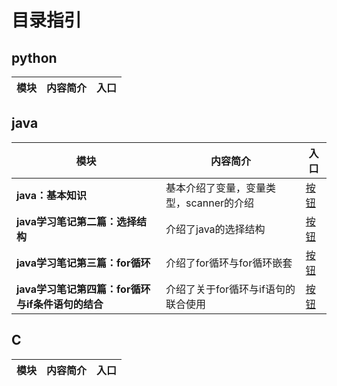 # 目录指引

## python
| 模块 | 内容简介 | 入口 |
|------|-----------|------|


## java
| 模块 | 内容简介 | 入口 |
|------|-----------|------|
|**java：基本知识**|基本介绍了变量，变量类型，scanner的介绍|[按钮](./java/java：基本知识.md)|
|**java学习笔记第二篇：选择结构**|介绍了java的选择结构|[按钮](./java/java学习笔记第二篇：选择结构.md)|
|**java学习笔记第三篇：for循环**|介绍了for循环与for循环嵌套|[按钮](./java/java学习笔记第三篇：for循环.md)|
|**java学习笔记第四篇：for循环与if条件语句的结合**|介绍了关于for循环与if语句的联合使用|[按钮](./java/java学习笔记第四篇：for循环与if条件语句的结合.md)|



## C
| 模块 | 内容简介 | 入口 |
|------|-----------|------|